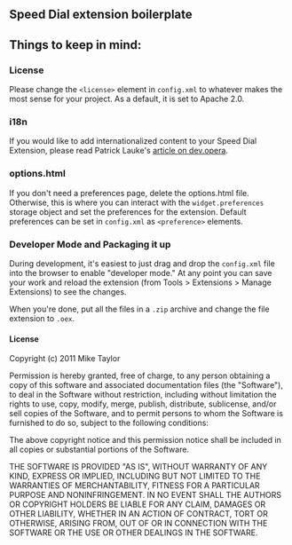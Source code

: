 ## Speed Dial extension boilerplate

## Things to keep in mind:

### License

Please change the `<license>` element in `config.xml` to whatever makes the most sense for your project. As a default, it is set to Apache 2.0.

### i18n

If you would like to add internationalized content to your Speed Dial Extension, please read Patrick Lauke's [article on dev.opera](http://dev.opera.com/articles/view/creating-multilingual-extensions/).
  
### options.html

If you don't need a preferences page, delete the options.html file. Otherwise, this is where you can interact with the `widget.preferences` storage object and set the preferences for the extension. Default preferences can be set in `config.xml` as `<preference>` elements.

### Developer Mode and Packaging it up

During development, it's easiest to just drag and drop the `config.xml` file into the browser to enable "developer mode." At any point you can save your work and reload the extension (from Tools > Extensions > Manage Extensions) to see the changes.

When you're done, put all the files in a `.zip` archive and change the file extension to `.oex`.
  
#### License

Copyright (c) 2011 Mike Taylor

Permission is hereby granted, free of charge, to any person obtaining a copy of this software and associated documentation files (the "Software"), to deal in the Software without restriction, including without limitation the rights to use, copy, modify, merge, publish, distribute, sublicense, and/or sell copies of the Software, and to permit persons to whom the Software is furnished to do so, subject to the following conditions:

The above copyright notice and this permission notice shall be included in all copies or substantial portions of the Software.

THE SOFTWARE IS PROVIDED "AS IS", WITHOUT WARRANTY OF ANY KIND, EXPRESS OR IMPLIED, INCLUDING BUT NOT LIMITED TO THE WARRANTIES OF MERCHANTABILITY, FITNESS FOR A PARTICULAR PURPOSE AND NONINFRINGEMENT. IN NO EVENT SHALL THE AUTHORS OR COPYRIGHT HOLDERS BE LIABLE FOR ANY CLAIM, DAMAGES OR OTHER LIABILITY, WHETHER IN AN ACTION OF CONTRACT, TORT OR OTHERWISE, ARISING FROM, OUT OF OR IN CONNECTION WITH THE SOFTWARE OR THE USE OR OTHER DEALINGS IN THE SOFTWARE.